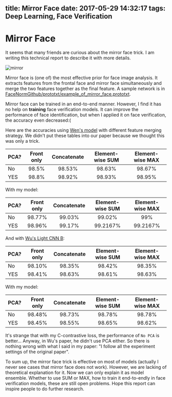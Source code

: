 title: Mirror Face
date: 2017-05-29 14:32:17
tags: Deep Learning, Face Verification
---

# Mirror Face

It seems that many friends are curious about the mirror face trick. I am writing this technical report to describe it with more details.

![mirror](https://raw.githubusercontent.com/happynear/NormFace/master/mirror.png)

Mirror face is (one of) the most effective prior for face image analysis. 
It extracts features from the frontal face and mirror face simultaneously and merge the two features together as the final feature. A sample network is in [FaceNormGithub/prototxt/example_of_mirror_face.prototxt](https://github.com/happynear/NormFace/blob/master/prototxt/example_of_mirror_face.prototxt).

Mirror face can be trained in an end-to-end manner.
However, I find it has no help on **training** face verification models.
It can improve the performance of face identification, but when I applied it on face verification, the accuracy even decreased:(

Here are the accuracies using [Wen's model](https://github.com/ydwen/caffe-face) with different feature merging strategy.
We didn't put these tables into our paper because we thought this was only a trick.

| PCA? | Front only  | Concatenate | Element-wise SUM | Element-wise MAX |
| ---- |:-----------:|:-----------:|:----------------:|:----------------:|
| No   | 98.5%       |98.53%       |98.63%            |98.67%            |
| YES  | 98.8%       |98.92%       |98.93%            |98.95%            |

With my model:

| PCA? | Front only  | Concatenate | Element-wise SUM | Element-wise MAX |
| ---- |:-----------:|:-----------:|:----------------:|:----------------:|
| No   | 98.77%      |99.03%       |99.02%            |99%               |
| YES  | 98.96%      |99.17%       |99.2167%          |99.2167%          |

And with [Wu's Light CNN B](https://github.com/AlfredXiangWu/face_verification_experiment):

| PCA? | Front only  | Concatenate | Element-wise SUM | Element-wise MAX |
| ---- |:-----------:|:-----------:|:----------------:|:----------------:|
| No   | 98.10%      |98.35%       |98.42%            |98.35%            |
| YES  | 98.41%      |98.63%       |98.61%            |98.63%            |

With my model:

| PCA? | Front only  | Concatenate | Element-wise SUM | Element-wise MAX |
| ---- |:-----------:|:-----------:|:----------------:|:----------------:|
| No   | 98.48%      |98.73%       |98.78%            |98.78%            |
| YES  | 98.45%      |98.55%       |98.65%            |98.62%            |

It's strange that with my C-contrastive loss, the performance of `No PCA` is better... Anyway, in Wu's paper, he didn't use PCA either. So there is nothing wrong with what I said in my paper: "I follow all the experiment settings of the original paper".

To sum up, the mirror face trick is effective on most of models (actually I never see cases that mirror face does not work). However, we are lacking of theoretical explanation for it. Now we can only explain it as model ensemble. Whether to use SUM or MAX, how to train it end-to-endly in face verification models, these are still open problems. Hope this report can inspire people to do further research.
